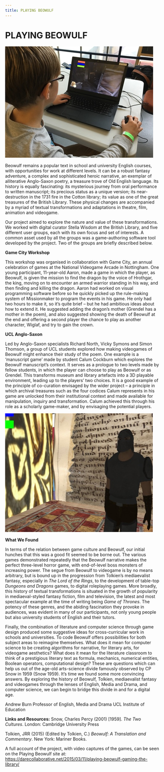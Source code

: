 ```yaml
---
title: PLAYING BEOWULF
---
```


# PLAYING BEOWULF

![Image1](Images/PlayingBeowulf_Image1.jpg)

Beowulf remains a popular text in school and university English courses, with opportunities for work at different levels. It can be a robust fantasy adventure, a complex and sophisticated heroic narrative, an exemplar of alliterative Anglo-Saxon poetry, a treasure trove of Old English language. Its history is equally fascinating: its mysterious journey from oral performance to written manuscript; its precious status as a unique version; its near-destruction in the 1731 fire in the Cotton library; its value as one of the great treasures of the British Library. These physical changes are accompanied by a myriad of textual transformations and adaptations in theatre, film, animation and videogame.

Our project aimed to explore the nature and value of these transformations. We worked with digital curator Stella Wisdom at the British Library, and five different user groups, each with its own focus and set of interests. A common asset used by all the groups was a game-authoring software tool developed by the project. Two of the groups are briefly described below.

**Game City Workshop**

This workshop was organised in collaboration with Game City, an annual celebration of games at the National Videogame Arcade in Nottingham. One young participant, 11-year-old Aaron, made a game in which the player, as Beowulf, is given the mission to find the dragon by the voice of Hrothgar, the king, moving on to encounter an armed warrior standing in his way, and then finding and killing the dragon. Aaron had worked on visual programming software before so he quickly picked up the rule-making system of Missionmaker to program the events in his game. He only had two hours to make it, so it’s quite brief – but he had ambitious ideas about how to extend it. He suggested adding the dragon’s mother (Grendel has a mother in the poem), and also suggested showing the death of Beowulf at the end and offering a second player the chance to play as another character, Wiglaf, and try to gain the crown.


**UCL Anglo-Saxon**

Led by Anglo-Saxon specialists Richard North, Vicky Symons and Simon Thomson, a group of UCL students explored how making videogames of Beowulf might enhance their study of the poem. One example is a ‘manuscript game’ made by student Calum Cockburn which explores the Beowulf manuscript’s context. It serves as a prologue to two levels made by fellow students, in which the player can choose to play as Beowulf or as Grendel. This transforms museum and library artefacts into a 3D playable environment, leading up to the players’ two choices. It is a good example of the principle of co-curation envisaged by the wider project – a principle in which archival treasures such as the four codices Calum represents in his game are unlocked from their institutional context and made available for manipulation, inquiry and transformation. Calum achieved this through his role as a scholarly game-maker, and by envisaging the potential players.

![Image2](Images/PlayingBeowulf_Image2.jpg)

**What We Found**

In terms of the relation between game culture and Beowulf, our initial hunches that this was a good fit seemed to be borne out. The various games demonstrated repeatedly that the Beowulf narrative makes the perfect three-level horror game, with end-of-level boss monsters of increasing power. The segue from Beowulf to videogame is by no means arbitrary, but is bound up in the progression from Tolkien’s mediaevalist fantasy, especially in *The Lord of the Rings*, to the development of table-top *Dungeons and Dragons* games, to digital roleplaying games. More broadly, this history of textual transformations is situated in the growth of popularity in mediaeval-styled fantasy fiction, film and television, the latest and most spectacular example at the time of writing being *Game of Thrones*. The potency of these genres, and the abiding fascination they provoke in audiences, was evident in many of our participants, not only young people but also university students of English and their tutors.

Finally, the combination of literature and computer science through game design produced some suggestive ideas for cross-curricular work in schools and universities. To code Beowulf offers possibilities for both subject areas to reimagine themselves. What does it mean for computer science to be creating algorithms for narrative, for literary arts, for videogame aesthetics? What does it mean for the literature classroom to think of a prestigious literary text as formula, mechanics, numerical entities, Boolean operators, computational design? These are questions which can help us out of the age-old arts-science divide famously observed by CP Snow in 1959 (Snow 1959). It’s time we found some more convincing answers. By exploring the history of Beowulf, Tolkien, mediaevalist fantasy and videogames through the lenses of English, Media and Drama, and computer science, we can begin to bridge this divide in and for a digital age.

Andrew Burn
Professor of English, Media and Drama
UCL Institute of Education


**Links and Resources:**
Snow, Charles Percy (2001) [1959]. *The Two Cultures*. London: Cambridge University Press

Tolkien, JRR (2015) (Edited by Tolkien, C.) *Beowulf: A Translation and Commentary*. New York: Mariner Books.

A full account of the project, with video captures of the games, can be seen on the Playing Beowulf site at: <https://darecollaborative.net/2015/03/11/playing-beowulf-gaming-the-library/>
